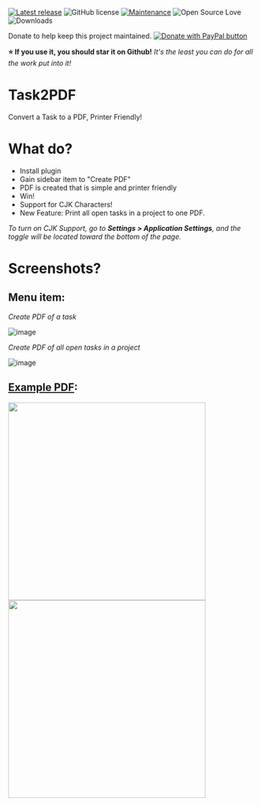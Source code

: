 [![Latest release](https://img.shields.io/github/release/creecros/Task2pdf.svg)](https://github.com/creecros/Task2pdf/releases)
![GitHub license](https://img.shields.io/github/license/Naereen/StrapDown.js.svg)
[![Maintenance](https://img.shields.io/badge/Maintained%3F-yes-green.svg)](https://github.com/creecros/Task2pdf/graphs/contributors)
![Open Source Love](https://badges.frapsoft.com/os/v1/open-source.svg?v=103)
![Downloads](https://img.shields.io/github/downloads/creecros/Task2pdf/total.svg)

Donate to help keep this project maintained.
<a href="https://www.paypal.com/cgi-bin/webscr?cmd=_s-xclick&hosted_button_id=SEGNEVQFXHXGW&source=url">
<img src="https://www.paypalobjects.com/en_US/i/btn/btn_donate_SM.gif" border="0" name="submit" title="PayPal - The safer, easier way to pay online!" alt="Donate with PayPal button" /></a>

**:star: If you use it, you should star it on Github!**
*It's the least you can do for all the work put into it!*

# Task2PDF

Convert a Task to a PDF, Printer Friendly!

# What do?

* Install plugin
* Gain sidebar item to "Create PDF"
* PDF is created that is simple and printer friendly
* Win!
* Support for CJK Characters!
* New Feature: Print all open tasks in a project to one PDF.

*To turn on CJK Support, go to **Settings > Application Settings**, and the toggle will be located toward the bottom of the page.*

# Screenshots?

## Menu item:

*Create PDF of a task*

![image](https://user-images.githubusercontent.com/26339368/46331051-f5fc4980-c5e3-11e8-8d3c-f1d023ee20eb.png)

*Create PDF of all open tasks in a project*

![image](https://user-images.githubusercontent.com/26339368/56245029-5a589500-606c-11e9-85f3-af77617d9219.png)

## [Example PDF](https://github.com/creecros/Task2pdf/blob/master/Misc/1_Test%20Task.pdf):

<img src="https://user-images.githubusercontent.com/26339368/46361826-9f6f2980-c63c-11e8-9ab9-de9d76e85f2a.png" width="400">
<img src="https://user-images.githubusercontent.com/26339368/46362125-70a58300-c63d-11e8-9abe-0b9765306440.png" width="400">
